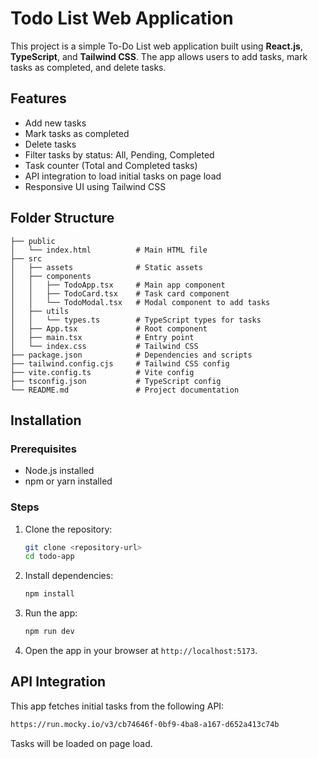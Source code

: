 # Todo List Web Application

This project is a simple To-Do List web application built using **React.js**, **TypeScript**, and **Tailwind CSS**. The app allows users to add tasks, mark tasks as completed, and delete tasks.

## Features
- Add new tasks
- Mark tasks as completed
- Delete tasks
- Filter tasks by status: All, Pending, Completed
- Task counter (Total and Completed tasks)
- API integration to load initial tasks on page load
- Responsive UI using Tailwind CSS

## Folder Structure
```
├── public
│   └── index.html          # Main HTML file
├── src
│   ├── assets              # Static assets
│   ├── components
│   │   ├── TodoApp.tsx     # Main app component
│   │   ├── TodoCard.tsx    # Task card component
│   │   └── TodoModal.tsx   # Modal component to add tasks
│   ├── utils
│   │   └── types.ts        # TypeScript types for tasks
│   ├── App.tsx             # Root component
│   ├── main.tsx            # Entry point
│   └── index.css           # Tailwind CSS
├── package.json            # Dependencies and scripts
├── tailwind.config.cjs     # Tailwind CSS config
├── vite.config.ts          # Vite config
├── tsconfig.json           # TypeScript config
└── README.md               # Project documentation
```

## Installation

### Prerequisites
- Node.js installed
- npm or yarn installed

### Steps
1. Clone the repository:
   ```bash
   git clone <repository-url>
   cd todo-app
   ```

2. Install dependencies:
   ```bash
   npm install
   ```

3. Run the app:
   ```bash
   npm run dev
   ```

4. Open the app in your browser at `http://localhost:5173`.

## API Integration

This app fetches initial tasks from the following API:
```bash
https://run.mocky.io/v3/cb74646f-0bf9-4ba8-a167-d652a413c74b
```

Tasks will be loaded on page load.

